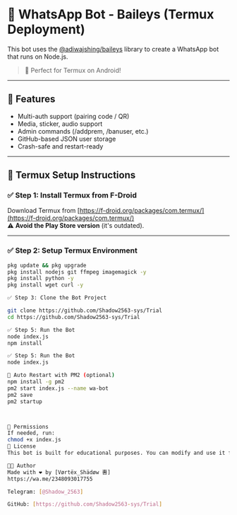 # 🤖 WhatsApp Bot - Baileys (Termux Deployment)

This bot uses the [@adiwajshing/baileys](https://https://github.com/Shadow2563-sys/Trial) library to create a WhatsApp bot that runs on Node.js.

> 📱 Perfect for Termux on Android!

---

## 🚀 Features

- Multi-auth support (pairing code / QR)
- Media, sticker, audio support
- Admin commands (/addprem, /banuser, etc.)
- GitHub-based JSON user storage
- Crash-safe and restart-ready

---

## 📲 Termux Setup Instructions

### ✅ Step 1: Install Termux from F-Droid
Download Termux from [https://f-droid.org/packages/com.termux/](https://f-droid.org/packages/com.termux/)  
⚠️ **Avoid the Play Store version** (it's outdated).

---

### ✅ Step 2: Setup Termux Environment

```bash
pkg update && pkg upgrade
pkg install nodejs git ffmpeg imagemagick -y
pkg install python -y
pkg install wget curl -y

✅ Step 3: Clone the Bot Project

git clone https://github.com/Shadow2563-sys/Trial
cd https://github.com/Shadow2563-sys/Trial

✅ Step 5: Run the Bot
node index.js
npm install

✅ Step 5: Run the Bot
node index.js

🔄 Auto Restart with PM2 (optional)
npm install -g pm2
pm2 start index.js --name wa-bot
pm2 save
pm2 startup



🔐 Permissions
If needed, run:
chmod +x index.js
📜 License
This bot is built for educational purposes. You can modify and use it freely. Credits are appreciated!

🧑‍💻 Author
Made with ❤️ by [Vørtëx_Shädøw 軎]
https://wa.me/2348093017755

Telegram: [@Shadow_2563]

GitHub: [https://github.com/Shadow2563-sys/Trial]
